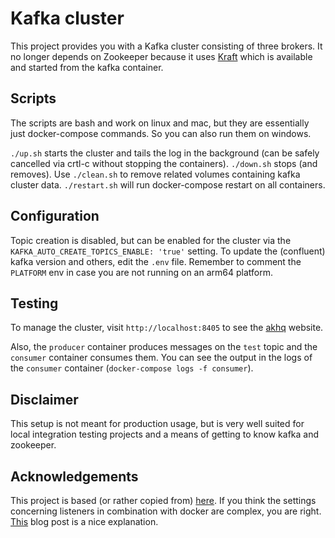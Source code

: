 # Kafka cluster

This project provides you with a Kafka cluster consisting of three brokers. It no longer depends on Zookeeper because it uses [Kraft](https://developer.confluent.io/learn/kraft/) which is available and started from the kafka container.

## Scripts

The scripts are bash and work on linux and mac, but they are essentially just docker-compose commands. So you can also run them on windows.

`./up.sh` starts the cluster and tails the log in the background (can be safely cancelled via crtl-c without stopping the containers).
`./down.sh` stops (and removes).
Use `./clean.sh` to remove related volumes containing kafka cluster data.
`./restart.sh` will run docker-compose restart on all containers.

## Configuration

Topic creation is disabled, but can be enabled for the cluster via the `KAFKA_AUTO_CREATE_TOPICS_ENABLE: 'true'` setting.
To update the (confluent) kafka version and others, edit the `.env` file.
Remember to comment the `PLATFORM` env in case you are not running on an arm64 platform.

## Testing

To manage the cluster, visit `http://localhost:8405` to see the [akhq](https://akhq.io/) website.

Also, the `producer` container produces messages on the `test` topic and the `consumer` container consumes them. You can see the output in the logs of the `consumer` container (`docker-compose logs -f consumer`).

## Disclaimer

This setup is not meant for production usage, but is very well suited for local integration testing projects and a means of getting to know kafka and zookeeper.

## Acknowledgements

This project is based (or rather copied from) [here](https://github.com/confluentinc/cp-all-in-one/tree/7.2.2-post/cp-all-in-one-kraft). If you think the settings concerning listeners in combination with docker are complex, you are right. [This](https://www.confluent.io/blog/kafka-listeners-explained/) blog post is a nice explanation.
